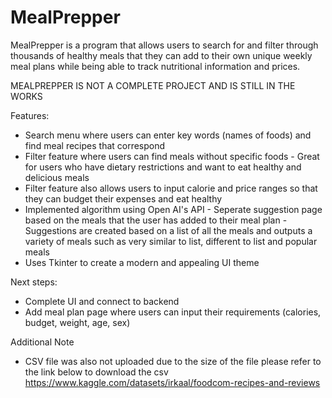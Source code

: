 # MealPrepper
MealPrepper is a program that allows users to search for and filter through thousands of healthy meals that they can add to their own unique weekly meal plans while being able to track nutritional information and prices. 

MEALPREPPER IS NOT A COMPLETE PROJECT AND IS STILL IN THE WORKS

Features:
- Search menu where users can enter key words (names of foods) and find meal recipes that correspond
- Filter feature where users can find meals without specific foods
        - Great for users who have dietary restrictions and want to eat healthy and delicious meals
- Filter feature also allows users to input calorie and price ranges so that they can budget their expenses and eat healthy
- Implemented algorithm using Open AI's API
        - Seperate suggestion page based on the meals that the user has added to their meal plan
        - Suggestions are created based on a list of all the meals and outputs a variety of meals such as very similar to list, different to list and popular meals
- Uses Tkinter to create a modern and appealing UI theme

Next steps:
- Complete UI and connect to backend
- Add meal plan page where users can input their requirements (calories, budget, weight, age, sex)

Additional Note
- CSV file was also not uploaded due to the size of the file please refer to the link below to download the csv
https://www.kaggle.com/datasets/irkaal/foodcom-recipes-and-reviews
